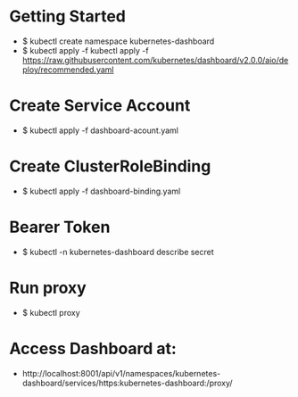  
 # Getting Started
 * $ kubectl create namespace kubernetes-dashboard
 * $ kubectl apply -f kubectl apply -f https://raw.githubusercontent.com/kubernetes/dashboard/v2.0.0/aio/deploy/recommended.yaml
 
 # Create Service Account
 * $ kubectl apply -f dashboard-acount.yaml
 
 # Create ClusterRoleBinding
 * $ kubectl apply -f dashboard-binding.yaml
 
 # Bearer Token
 * $ kubectl -n kubernetes-dashboard describe secret
 
 # Run proxy
 * $ kubectl proxy

# Access Dashboard at:
* http://localhost:8001/api/v1/namespaces/kubernetes-dashboard/services/https:kubernetes-dashboard:/proxy/

